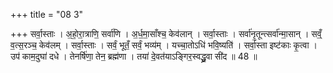 +++
title = "08 3"

+++
सर्वा॒स्ताः । अ॒हो॒रा॒त्राणि॒ सर्वा॑णि । अ॒र्ध॒मा॒साँश्च॒ केव॑लान् । सर्वा॒स्ताः । सर्वा॑नृ॒तून्त्सर्वा॑न्मा॒सान् ।  सव्ँ॒ व॒त्स॒रञ्च॒ केव॑लम् । सर्वा॒स्ताः । सर्वं॒ भूतँ॒ सर्वं॒ भव्य॑म् । यच्चा॒तोऽधि॑ भवि॒ष्यति॑ । सर्वा॒स्ता इष्ट॑काः  कृ॒त्वा । उप॑ काम॒दुघा॑ दधे । तेनर्षि॑णा॒ तेन॒ ब्रह्म॑णा । तया॑ दे॒वत॑याऽङ्गिर॒स्वद्ध्रु॒वा सी॑द ॥ 48 ॥

